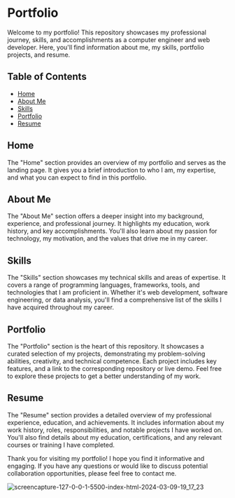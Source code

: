 # Portfolio

Welcome to my portfolio! This repository showcases my professional journey, skills, and accomplishments as a computer engineer and web developer. Here, you'll find information about me, my skills, portfolio projects, and resume.

## Table of Contents

- [Home](https://christianduhp.github.io/my-portfolio/)
- [About Me](https://christianduhp.github.io/my-portfolio/#section2)
- [Skills](https://christianduhp.github.io/my-portfolio/#section3)
- [Portfolio](https://christianduhp.github.io/my-portfolio/#section4)
- [Resume](https://christianduhp.github.io/my-portfolio/#section5)

## Home

The "Home" section provides an overview of my portfolio and serves as the landing page. It gives you a brief introduction to who I am, my expertise, and what you can expect to find in this portfolio.

## About Me

The "About Me" section offers a deeper insight into my background, experience, and professional journey. It highlights my education, work history, and key accomplishments. You'll also learn about my passion for technology, my motivation, and the values that drive me in my career.

## Skills

The "Skills" section showcases my technical skills and areas of expertise. It covers a range of programming languages, frameworks, tools, and technologies that I am proficient in. Whether it's web development, software engineering, or data analysis, you'll find a comprehensive list of the skills I have acquired throughout my career.

## Portfolio

The "Portfolio" section is the heart of this repository. It showcases a curated selection of my projects, demonstrating my problem-solving abilities, creativity, and technical competence. Each project includes key features, and a link to the corresponding repository or live demo. Feel free to explore these projects to get a better understanding of my work.

## Resume

The "Resume" section provides a detailed overview of my professional experience, education, and achievements. It includes information about my work history, roles, responsibilities, and notable projects I have worked on. You'll also find details about my education, certifications, and any relevant courses or training I have completed.

Thank you for visiting my portfolio! I hope you find it informative and engaging. If you have any questions or would like to discuss potential collaboration opportunities, please feel free to contact me.

![screencapture-127-0-0-1-5500-index-html-2024-03-09-19_17_23](https://github.com/christianduhp/my-portfolio/assets/85292359/7b182499-d836-400d-b1a7-9a3135fd3aab)
